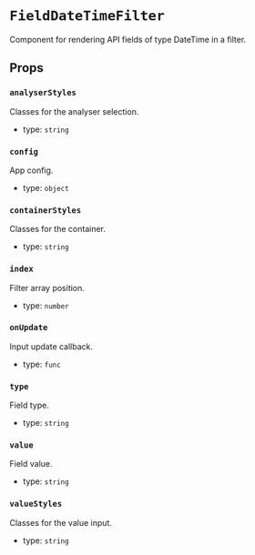 `FieldDateTimeFilter`
=====================

Component for rendering API fields of type DateTime in a filter.

Props
-----

### `analyserStyles`

Classes for the analyser selection.

- type: `string`


### `config`

App config.

- type: `object`


### `containerStyles`

Classes for the container.

- type: `string`


### `index`

Filter array position.

- type: `number`


### `onUpdate`

Input update callback.

- type: `func`


### `type`

Field type.

- type: `string`


### `value`

Field value.

- type: `string`


### `valueStyles`

Classes for the value input.

- type: `string`


